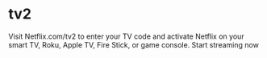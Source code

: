 # tv2
Visit Netflix.com/tv2 to enter your TV code and activate Netflix on your smart TV, Roku, Apple TV, Fire Stick, or game console. Start streaming now
